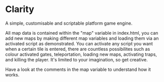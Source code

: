 Clarity
=======

A simple, customisable and scriptable platform game engine.

All map data is contained within the "map" variable in index.html, you can add new maps by making different map variables and loading them via an activated script as demonstrated. You can activate any script you want when a certain tile is entered, there are countless possibilites such as colour activated gates, teleportation, loading new maps, activating traps, and killing the player. It's limited to your imagination, so get creative.

Have a look at the comments in the map variable to understand how it works.
